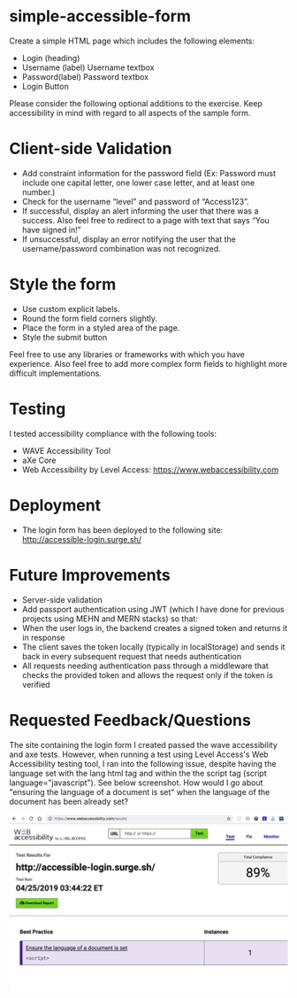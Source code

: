 # simple-accessible-form
Create a simple HTML page which includes the following elements: 

* Login (heading)
* Username (label) Username textbox
* Password(label) Password textbox
* Login Button

 Please consider the following optional additions to the exercise. Keep accessibility in mind with regard to all aspects of the sample form.

# Client-side Validation
* Add constraint information for the password field (Ex: Password must include one capital letter, one lower case letter, and at least one number.)
* Check for the username “level” and password of “Access123”.
* If successful, display an alert informing the user that there was a success. Also feel free to redirect to a page with text that says “You have signed in!”
* If unsuccessful, display an error notifying the user that the username/password combination was not recognized.

# Style the form
* Use custom explicit labels.
* Round the form field corners slightly.
* Place the form in a styled area of the page.
* Style the submit button


Feel free to use any libraries or frameworks with which you have experience. Also feel free to add more complex form fields to highlight more difficult implementations. 

# Testing
I tested accessibility compliance with the following tools:
* WAVE Accessibility Tool
* aXe Core 
* Web Accessibility by Level Access: https://www.webaccessibility.com 

# Deployment
* The login form has been deployed to the following site: http://accessible-login.surge.sh/ 

# Future Improvements
* Server-side validation
* Add passport authentication using JWT (which I have done for previous projects using MEHN and MERN stacks) so that: 
* When the user logs in, the backend creates a signed token and returns it in response
* The client saves the token locally (typically in localStorage) and sends it back in every subsequent request that needs authentication
* All requests needing authentication pass through a middleware that checks the provided token and allows the request only if the token is verified

# Requested Feedback/Questions
The site containing the login form I created passed the wave accessibility and axe tests. However, when running a test using Level Access's Web Accessibility testing tool, I ran into the following issue, despite having the language set with the lang html tag and within the the script tag (script language="javascript"). See below screenshot. How would I go about "ensuring the language of a document is set" when the language of the document has been already set? 

![Alt text](levelaccess.jpg "Level Access Test Results") 